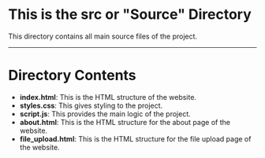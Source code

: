 # This is the src or "Source" Directory

This directory contains all main source files of the project.

---

# Directory Contents

- **index.html**: This is the HTML structure of the website.
- **styles.css**: This gives styling to the project.
- **script.js**: This provides the main logic of the project.
- **about.html**: This is the HTML structure for the about page of the website.
- **file_upload.html**: This is the HTML structure for the file upload page of the website.
